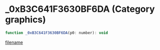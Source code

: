 # _0xB3C641F3630BF6DA (Category graphics)

```js
function _0xB3C641F3630BF6DA(p0: number): void
```

[filename](_0xB3C641F3630BF6DA_m.md ':include')